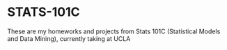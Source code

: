 # STATS-101C
These are my homeworks and projects from Stats 101C (Statistical Models and Data Mining), currently taking at UCLA
